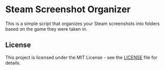 # Steam Screenshot Organizer

This is a simple script that organizes your Steam screenshots into folders based on the game they were taken in.

## License

This project is licensed under the MIT License - see the [LICENSE](LICENSE) file for details.
